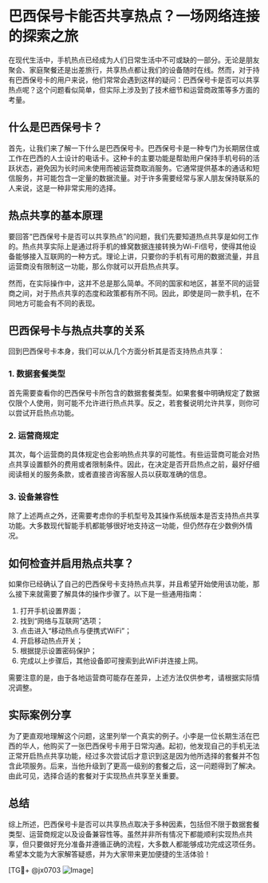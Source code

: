 # 巴西保号卡能否共享热点？一场网络连接的探索之旅

在现代生活中，手机热点已经成为人们日常生活中不可或缺的一部分。无论是朋友聚会、家庭聚餐还是出差旅行，共享热点都让我们的设备随时在线。然而，对于持有巴西保号卡的用户来说，他们常常会遇到这样的疑问：巴西保号卡是否可以共享热点呢？这个问题看似简单，但实际上涉及到了技术细节和运营商政策等多方面的考量。

## 什么是巴西保号卡？

首先，让我们来了解一下什么是巴西保号卡。巴西保号卡是一种专门为长期居住或工作在巴西的人士设计的电话卡。这种卡的主要功能是帮助用户保持手机号码的活跃状态，避免因为长时间未使用而被运营商取消服务。它通常提供基本的通话和短信服务，并可能包含一定量的数据流量。对于许多需要经常与家人朋友保持联系的人来说，这是一种非常实用的选择。

## 热点共享的基本原理

要回答“巴西保号卡是否可以共享热点”的问题，我们先要知道热点共享是如何工作的。热点共享实际上是通过将手机的蜂窝数据连接转换为Wi-Fi信号，使得其他设备能够接入互联网的一种方式。理论上讲，只要你的手机有可用的数据流量，并且运营商没有限制这一功能，那么你就可以开启热点共享。

然而，在实际操作中，这并不总是那么简单。不同的国家和地区，甚至不同的运营商之间，对于热点共享的态度和政策都有所不同。因此，即使是同一款手机，在不同地方可能会有不同的表现。

## 巴西保号卡与热点共享的关系

回到巴西保号卡本身，我们可以从几个方面分析其是否支持热点共享：

### 1. 数据套餐类型
首先需要查看你的巴西保号卡所包含的数据套餐类型。如果套餐中明确规定了数据仅限个人使用，则可能不允许进行热点共享。反之，若套餐说明允许共享，则你可以尝试开启热点功能。

### 2. 运营商规定
其次，每个运营商的具体规定也会影响热点共享的可能性。有些运营商可能会对热点共享设置额外的费用或者限制条件。因此，在决定是否开启热点之前，最好仔细阅读相关的服务条款，或者直接咨询客服人员以获取准确的信息。

### 3. 设备兼容性
除了上述两点之外，还需要考虑你的手机型号及其操作系统版本是否支持热点共享功能。大多数现代智能手机都能够很好地支持这一功能，但仍然存在少数例外情况。

## 如何检查并启用热点共享？

如果你已经确认了自己的巴西保号卡支持热点共享，并且希望开始使用该功能，那么接下来就需要了解具体的操作步骤了。以下是一些通用指南：

1. 打开手机设置界面；
2. 找到“网络与互联网”选项；
3. 点击进入“移动热点与便携式WiFi”；
4. 开启移动热点开关；
5. 根据提示设置密码保护；
6. 完成以上步骤后，其他设备即可搜索到此WiFi并连接上网。

需要注意的是，由于各地运营商可能存在差异，上述方法仅供参考，请根据实际情况调整。

## 实际案例分享

为了更直观地理解这个问题，这里列举一个真实的例子。小李是一位长期生活在巴西的华人，他购买了一张巴西保号卡用于日常沟通。起初，他发现自己的手机无法正常开启热点共享功能，经过多次尝试后才意识到这是因为他所选择的套餐并不包含此项服务。后来，当他升级到了更高一级别的套餐之后，这一问题得到了解决。由此可见，选择合适的套餐对于实现热点共享至关重要。

## 总结

综上所述，巴西保号卡是否可以共享热点取决于多种因素，包括但不限于数据套餐类型、运营商规定以及设备兼容性等。虽然并非所有情况下都能顺利实现热点共享，但只要做好充分准备并遵循正确的流程，大多数人都能够成功完成这项任务。希望本文能为大家解答疑惑，并为大家带来更加便捷的生活体验！

[TG💪+ @jx0703 ![Image](https://github.com/user-attachments/assets/dbca1d08-cadb-493c-b0ec-ad6f7a83f270)]